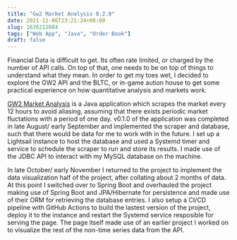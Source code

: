 ```yaml
---
title: "Gw2 Market Analysis 0.2.0"
date: 2021-11-06T23:21:24+08:00
slug: 1636212084
tags: ["Web App", "Java", "Order Book"]
draft: false
---
```

Financial Data is difficult to get. Its often rate limited, or charged by the number of API calls. On top of that, one needs to be on top of things to understand what they mean. In order to get my toes wet, I decided to explore the GW2 API and the BLTC, or in-game aution house to get some practical experience on how quantitative analysis and markets work.

[GW2 Market Analysis](https://github.com/Yi-Jiahe/gw2-market-analysis) is a Java application which scrapes the market every 12 hours to avoid aliasing, assuming that there exists periodic market fluctations with a period of one day. v0.1.0 of the application was completed in late August/ early September and implemented the scraper and database, such that there would be data for me to work with in the future. I set up a Lightsail instance to host the database and used a Systemd timer and service to schedule the scraper to run and store its results. I made use of the JDBC API to interact with my MySQL database on the machine.

In late October/ early November I returned to the project to implement the data visualization half of the project, after collating about 2 months of data. At this point I switched over to Spring Boot and overhauled the project making use of Spring Boot and JPA/Hibernate for persistence and made use of their ORM for retrieving the database entries. I also setup a CI/CD pipeline with GitHub Actions to build the lastest version of the project, deploy it to the instance and restart the Systemd service resposible for serving the page. The page itself made use of an earlier project I worked on to visualize the rest of the non-time series data from the API.
